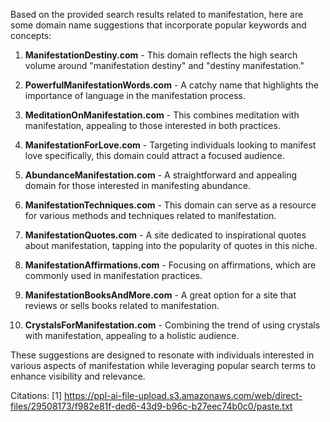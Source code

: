 Based on the provided search results related to manifestation, here are some domain name suggestions that incorporate popular keywords and concepts:

1. **ManifestationDestiny.com** - This domain reflects the high search volume around "manifestation destiny" and "destiny manifestation."

2. **PowerfulManifestationWords.com** - A catchy name that highlights the importance of language in the manifestation process.

3. **MeditationOnManifestation.com** - This combines meditation with manifestation, appealing to those interested in both practices.

4. **ManifestationForLove.com** - Targeting individuals looking to manifest love specifically, this domain could attract a focused audience.

5. **AbundanceManifestation.com** - A straightforward and appealing domain for those interested in manifesting abundance.

6. **ManifestationTechniques.com** - This domain can serve as a resource for various methods and techniques related to manifestation.

7. **ManifestationQuotes.com** - A site dedicated to inspirational quotes about manifestation, tapping into the popularity of quotes in this niche.

8. **ManifestationAffirmations.com** - Focusing on affirmations, which are commonly used in manifestation practices.

9. **ManifestationBooksAndMore.com** - A great option for a site that reviews or sells books related to manifestation.

10. **CrystalsForManifestation.com** - Combining the trend of using crystals with manifestation, appealing to a holistic audience.

These suggestions are designed to resonate with individuals interested in various aspects of manifestation while leveraging popular search terms to enhance visibility and relevance.

Citations:
[1] https://ppl-ai-file-upload.s3.amazonaws.com/web/direct-files/29508173/f982e81f-ded6-43d9-b96c-b27eec74b0c0/paste.txt

